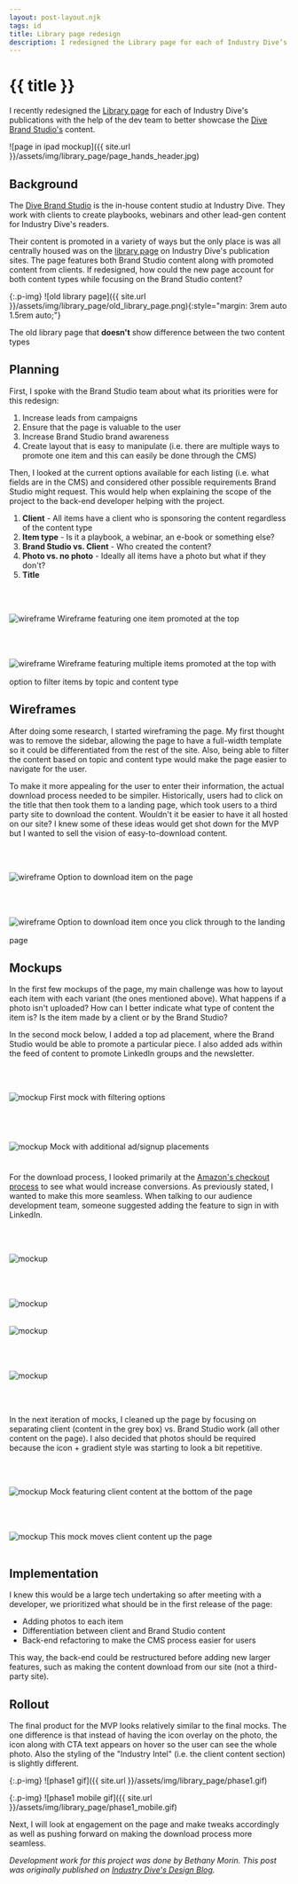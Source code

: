 ```yaml
---
layout: post-layout.njk
tags: id
title: Library page redesign
description: I redesigned the Library page for each of Industry Dive’s publications with the help of the dev team to better showcase the Dive Brand Studio’s content.
---
```

# {{ title }}

I recently redesigned the [Library page](https://www.biopharmadive.com/library/) for each of Industry Dive's publications with the help of the dev team to better showcase the [Dive Brand Studio's](https://www.industrydive.com/brandstudio/) content.

![page in ipad mockup]({{ site.url }}/assets/img/library_page/page_hands_header.jpg)

## Background

The [Dive Brand Studio](https://www.industrydive.com/brandstudio/) is the in-house content studio at Industry Dive. They work with clients to create playbooks, webinars and other lead-gen content for Industry Dive's readers. 

Their content is promoted in a variety of ways but the only place is was all centrally housed was on the [library page](https://www.constructiondive.com/library/) on Industry Dive's publication sites. The page features both Brand Studio content along with promoted content from clients. If redesigned, how could the new page account for both content types while focusing on the Brand Studio content?

{:.p-img}
![old library page]({{ site.url }}/assets/img/library_page/old_library_page.png){:style="margin: 3rem auto 1.5rem auto;"}

<span class="help-text" style="margin-bottom: 3rem;">The old library page that <strong>doesn't</strong> show difference between the two content types</span>

## Planning

First, I spoke with the Brand Studio team about what its priorities were for this redesign:
1. Increase leads from campaigns
2. Ensure that the page is valuable to the user
3. Increase Brand Studio brand awareness
4. Create layout that is easy to manipulate (i.e. there are multiple ways to promote one item and this can easily be done through the CMS)

Then, I looked at the current options available for each listing (i.e. what fields are in the CMS) and considered other possible requirements Brand Studio might request. This would help when explaining the scope of the project to the back-end developer helping with the project. 
1. **Client** - All items have a client who is sponsoring the content regardless of the content type
2. **Item type** - Is it a playbook, a webinar, an e-book or something else?
3. **Brand Studio vs. Client** - Who created the content? 
4. **Photo vs. no photo** - Ideally all items have a photo but what if they don't?
5. **Title** 

<div class="img-flex-wrapper">
	<div class="img-flex-50">
		<img style="margin: 3rem auto 1rem auto;" src="{{ site.url }}/assets/img/library_page/wireframe1.jpg" alt="wireframe" /> 
		<span class="help-text">Wireframe featuring one item promoted at the top</span>
	</div>
	<div class="img-flex-50">
		<img style="margin: 3rem auto 1rem auto;" src="{{ site.url }}/assets/img/library_page/wireframe2.jpg" alt="wireframe" /> 
		<span class="help-text">Wireframe featuring multiple items promoted at the top with option to filter items by topic and content type</span>
	</div>
</div>

## Wireframes

After doing some research, I started wireframing the page. My first thought was to remove the sidebar, allowing the page to have a full-width template so it could be differentiated from the rest of the site. Also, being able to filter the content based on topic and content type would make the page easier to navigate for the user.

To make it more appealing for the user to enter their information, the actual download process needed to be simpiler. Historically, users had to click on the title that then took them to a landing page, which took users to a third party site to download the content. Wouldn't it be easier to have it all hosted on our site? I knew some of these ideas would get shot down for the MVP but I wanted to sell the vision of easy-to-download content. 

<div class="img-flex-wrapper">
	<div class="img-flex-50">
		<img style="margin: 3rem auto 1rem auto;" src="{{ site.url }}/assets/img/library_page/wireframe3.jpg" alt="wireframe" /> 
		<span class="help-text">Option to download item on the page</span>
	</div>
	<div class="img-flex-50">
		<img style="margin: 3rem auto 1rem auto;" src="{{ site.url }}/assets/img/library_page/wireframe4.jpg" alt="wireframe" /> 
		<span class="help-text">Option to download item once you click through to the landing page</span>
	</div>
</div>

## Mockups

In the first few mockups of the page, my main challenge was how to layout each item with each variant (the ones mentioned above). What happens if a photo isn't uploaded? How can I better indicate what type of content the item is? Is the item made by a client or by the Brand Studio? 

In the second mock below, I added a top ad placement, where the Brand Studio would be able to promote a particular piece. I also added ads within the feed of content to promote LinkedIn groups and the newsletter. 

<div class="img-flex-wrapper">
	<div class="img-flex-50">
		<img style="margin: 3rem auto 1.5rem auto;" src="{{ site.url }}/assets/img/library_page/mock1.jpg" alt="mockup" /> 
		<span class="help-text">First mock with filtering options</span>
	</div>
	<div class="img-flex-50">
		<img style="margin: 3rem auto 1.5rem auto;" src="{{ site.url }}/assets/img/library_page/mock2.jpg" alt="mockup" /> 
		<span class="help-text">Mock with additional ad/signup placements</span>
	</div>
</div>

For the download process, I looked primarily at the [Amazon's checkout process](https://www.smashingmagazine.com/2013/03/designing-a-better-mobile-checkout-process/) to see what would increase conversions. As previously stated, I wanted to make this more seamless. When talking to our audience development team, someone suggested adding the feature to sign in with LinkedIn. 

<div class="img-flex-wrapper">
	<div class="img-flex-50">
		<img style="margin: 3rem auto 1rem auto;" src="{{ site.url }}/assets/img/library_page/mock_pop_1.jpg" alt="mockup" /> 
	</div>
	<div class="img-flex-50">
		<img style="margin: 3rem auto 1rem auto;" src="{{ site.url }}/assets/img/library_page/mock_pop_2.jpg" alt="mockup" /> 
	</div>
	<div class="img-flex-50">
		<img style="margin: 1rem auto 3rem auto;" src="{{ site.url }}/assets/img/library_page/mock_pop_3.jpg" alt="mockup" /> 
	</div>
	<div class="img-flex-50">
		<img style="margin: 1rem auto 3rem auto;" src="{{ site.url }}/assets/img/library_page/mock_pop_4.jpg" alt="mockup" /> 
	</div>
</div>

In the next iteration of mocks, I cleaned up the page by focusing on separating client (content in the grey box) vs. Brand Studio work (all other content on the page). I also decided that photos should be required because the icon + gradient style was starting to look a bit repetitive. 

<div class="img-flex-wrapper">
	<div class="img-flex-50">
		<img style="margin: 3rem auto 1rem auto;" src="{{ site.url }}/assets/img/library_page/mock3.jpg" alt="mockup" /> 
		<span class="help-text">Mock featuring client content at the bottom of the page</span>
	</div>
	<div class="img-flex-50">
		<img style="margin: 3rem auto 1rem auto;" src="{{ site.url }}/assets/img/library_page/mock4.jpg" alt="mockup" /> 
		<span class="help-text">This mock moves client content up the page</span>
	</div>
</div>

## Implementation

I knew this would be a large tech undertaking so after meeting with a developer, we prioritized what should be in the first release of the page: 

* Adding photos to each item
* Differentiation between client and Brand Studio content 
* Back-end refactoring to make the CMS process easier for users

This way, the back-end could be restructured before adding new larger features, such as making the content download from our site (not a third-party site). 

## Rollout

The final product for the MVP looks relatively similar to the final mocks. The one difference is that instead of having the icon overlay on the photo, the icon along with CTA text appears on hover so the user can see the whole photo. Also the styling of the "Industry Intel" (i.e. the client content section) is slightly different. 

{:.p-img}
![phase1 gif]({{ site.url }}/assets/img/library_page/phase1.gif)

{:.p-img}
![phase1 mobile gif]({{ site.url }}/assets/img/library_page/phase1_mobile.gif)

Next, I will look at engagement on the page and make tweaks accordingly as well as pushing forward on making the download process more seamless.

_Development work for this project was done by Bethany Morin. This post was originally published on [Industry Dive's Design Blog](http://design.industrydive.com/)._

